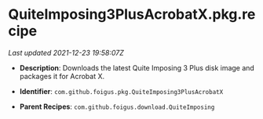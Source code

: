 # QuiteImposing3PlusAcrobatX.pkg.recipe

_Last updated 2021-12-23 19:58:07Z_

- **Description**: Downloads the latest Quite Imposing 3 Plus disk image and packages it for Acrobat X.

- **Identifier**: `com.github.foigus.pkg.QuiteImposing3PlusAcrobatX`

- **Parent Recipes**: `com.github.foigus.download.QuiteImposing`